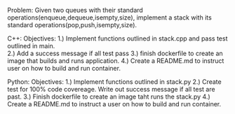 Problem: 
Given two queues with their standard operations(enqueue,dequeue,isempty,size), implement a stack with its standard operations(pop,push,isempty,size). 

C++: 
Objectives:
1.) Implement functions outlined in stack.cpp and pass test outlined in main.  
2.) Add a success message if all test pass
3.) finish dockerfile to create an image that builds and runs application.
4.) Create a README.md to instruct user on how to build and run container. 

Python:
Objectives: 
1.) Implement functions outlined in stack.py 
2.) Create test for 100% code covereage. Write out success message if all test are past. 
3.) Finish dockerfile to create an image taht runs the stack.py
4.) Create a README.md to instruct a user on how to build and run container. 
